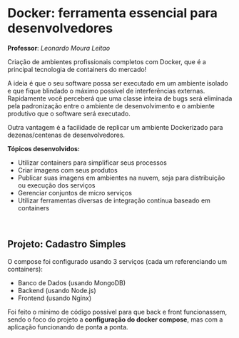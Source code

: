 # Docker: ferramenta essencial para desenvolvedores

**Professor**: _Leonardo Moura Leitao_

Criação de ambientes profissionais completos com Docker, que é a principal tecnologia de containers do mercado!

A ideia é que o seu software possa ser executado em um ambiente isolado e que fique blindado o máximo possível de interferências externas. Rapidamente você perceberá que uma classe inteira de bugs será eliminada pela padronização entre o ambiente de desenvolvimento e o ambiente produtivo que o software será executado.

Outra vantagem é a facilidade de replicar um ambiente Dockerizado para dezenas/centenas de desenvolvedores.

**Tópicos desenvolvidos:**
- Utilizar containers para simplificar seus processos
- Criar imagens com seus produtos
- Publicar suas imagens em ambientes na nuvem, seja para distribuição ou execução dos serviços
- Gerenciar conjuntos de micro serviços
- Utilizar ferramentas diversas de integração contínua baseado em containers

<br>

## Projeto: Cadastro Simples

O compose foi configurado usando 3 serviços (cada um referenciando um containers):
- Banco de Dados (usando MongoDB)
- Backend (usando Node.js)
- Frontend (usando Nginx)

Foi feito o mínimo de código possível para que back e front funcionassem, sendo o foco do projeto a **configuração do docker compose**, mas com a aplicação funcionando de ponta a ponta.
